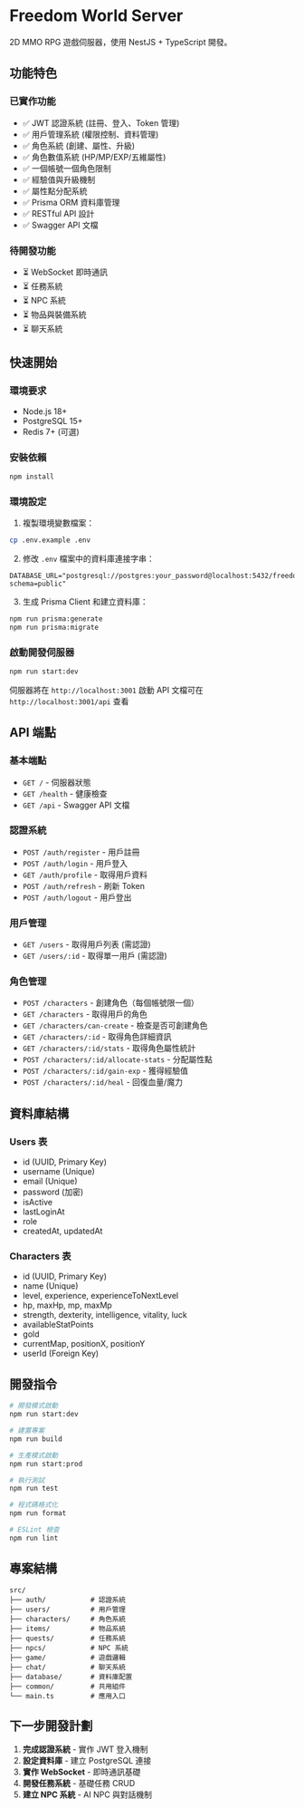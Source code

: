 # Freedom World Server

2D MMO RPG 遊戲伺服器，使用 NestJS + TypeScript 開發。

## 功能特色

### 已實作功能
- ✅ JWT 認證系統 (註冊、登入、Token 管理)
- ✅ 用戶管理系統 (權限控制、資料管理)
- ✅ 角色系統 (創建、屬性、升級)
- ✅ 角色數值系統 (HP/MP/EXP/五維屬性)
- ✅ 一個帳號一個角色限制
- ✅ 經驗值與升級機制
- ✅ 屬性點分配系統
- ✅ Prisma ORM 資料庫管理
- ✅ RESTful API 設計
- ✅ Swagger API 文檔

### 待開發功能
- ⏳ WebSocket 即時通訊
- ⏳ 任務系統
- ⏳ NPC 系統
- ⏳ 物品與裝備系統
- ⏳ 聊天系統

## 快速開始

### 環境要求
- Node.js 18+
- PostgreSQL 15+
- Redis 7+ (可選)

### 安裝依賴
```bash
npm install
```

### 環境設定
1. 複製環境變數檔案：
```bash
cp .env.example .env
```

2. 修改 `.env` 檔案中的資料庫連接字串：
```env
DATABASE_URL="postgresql://postgres:your_password@localhost:5432/freedom_world?schema=public"
```

3. 生成 Prisma Client 和建立資料庫：
```bash
npm run prisma:generate
npm run prisma:migrate
```

### 啟動開發伺服器
```bash
npm run start:dev
```

伺服器將在 `http://localhost:3001` 啟動
API 文檔可在 `http://localhost:3001/api` 查看

## API 端點

### 基本端點
- `GET /` - 伺服器狀態
- `GET /health` - 健康檢查
- `GET /api` - Swagger API 文檔

### 認證系統
- `POST /auth/register` - 用戶註冊
- `POST /auth/login` - 用戶登入
- `GET /auth/profile` - 取得用戶資料
- `POST /auth/refresh` - 刷新 Token
- `POST /auth/logout` - 用戶登出

### 用戶管理
- `GET /users` - 取得用戶列表 (需認證)
- `GET /users/:id` - 取得單一用戶 (需認證)

### 角色管理
- `POST /characters` - 創建角色（每個帳號限一個）
- `GET /characters` - 取得用戶的角色
- `GET /characters/can-create` - 檢查是否可創建角色
- `GET /characters/:id` - 取得角色詳細資訊
- `GET /characters/:id/stats` - 取得角色屬性統計
- `POST /characters/:id/allocate-stats` - 分配屬性點
- `POST /characters/:id/gain-exp` - 獲得經驗值
- `POST /characters/:id/heal` - 回復血量/魔力

## 資料庫結構

### Users 表
- id (UUID, Primary Key)
- username (Unique)
- email (Unique)
- password (加密)
- isActive
- lastLoginAt
- role
- createdAt, updatedAt

### Characters 表
- id (UUID, Primary Key)
- name (Unique)
- level, experience, experienceToNextLevel
- hp, maxHp, mp, maxMp
- strength, dexterity, intelligence, vitality, luck
- availableStatPoints
- gold
- currentMap, positionX, positionY
- userId (Foreign Key)

## 開發指令

```bash
# 開發模式啟動
npm run start:dev

# 建置專案
npm run build

# 生產模式啟動
npm run start:prod

# 執行測試
npm run test

# 程式碼格式化
npm run format

# ESLint 檢查
npm run lint
```

## 專案結構

```
src/
├── auth/           # 認證系統
├── users/          # 用戶管理
├── characters/     # 角色系統
├── items/          # 物品系統
├── quests/         # 任務系統
├── npcs/           # NPC 系統
├── game/           # 遊戲邏輯
├── chat/           # 聊天系統
├── database/       # 資料庫配置
├── common/         # 共用組件
└── main.ts         # 應用入口
```

## 下一步開發計劃

1. **完成認證系統** - 實作 JWT 登入機制
2. **設定資料庫** - 建立 PostgreSQL 連接
3. **實作 WebSocket** - 即時通訊基礎
4. **開發任務系統** - 基礎任務 CRUD
5. **建立 NPC 系統** - AI NPC 與對話機制